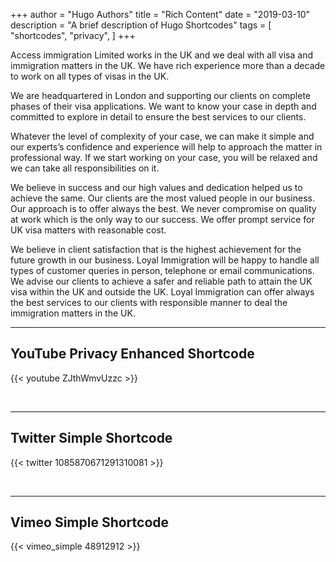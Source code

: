 +++
author = "Hugo Authors"
title = "Rich Content"
date = "2019-03-10"
description = "A brief description of Hugo Shortcodes"
tags = [
    "shortcodes",
    "privacy",
]
+++

Access immigration Limited works in the UK and we deal with all visa and immigration matters in the UK. We have rich experience more than a decade to work on all types of visas in the UK.

We are headquartered in London and supporting our clients on complete phases of their visa applications. We want to know your case in depth and committed to explore in detail to ensure the best services to our clients.

Whatever the level of complexity of your case, we can make it simple and our experts’s confidence and experience will help to approach the matter in professional way. If we start working on your case, you will be relaxed and we can take all responsibilities on it.

We believe in success and our high values and dedication helped us to achieve the same. Our clients are the most valued people in our business. Our approach is to offer always the best. We never compromise on quality at work which is the only way to our success. We offer prompt service for UK visa matters with reasonable cost.

We believe in client satisfaction that is the highest achievement for the future growth in our business. Loyal Immigration will be happy to handle all types of customer queries in person, telephone or email communications. We advise our clients to achieve a safer and reliable path to attain the UK visa within the UK and outside the UK. Loyal Immigration can offer always the best services to our clients with responsible manner to deal the immigration matters in the UK.
<!--more-->
---

## YouTube Privacy Enhanced Shortcode

{{< youtube ZJthWmvUzzc >}}

<br>

---

## Twitter Simple Shortcode

{{< twitter 1085870671291310081 >}}

<br>

---

## Vimeo Simple Shortcode

{{< vimeo_simple 48912912 >}}
